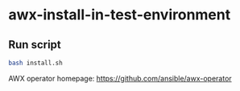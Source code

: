 # awx-install-in-test-environment

## Run script
```bash
bash install.sh
```

AWX operator homepage: https://github.com/ansible/awx-operator